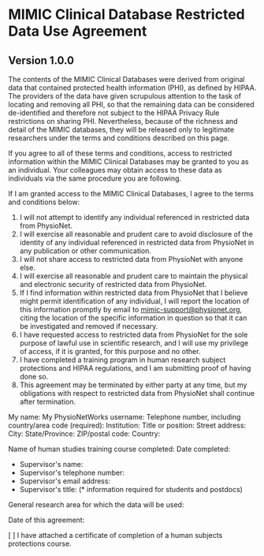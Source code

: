 # MIMIC Clinical Database Restricted Data Use Agreement

## Version 1.0.0

The contents of the MIMIC Clinical Databases were derived from original data that contained protected health information (PHI), as defined by HIPAA. The providers of the data have given scrupulous attention to the task of locating and removing all PHI, so that the remaining data can be considered de-identified and therefore not subject to the HIPAA Privacy Rule restrictions on sharing PHI. Nevertheless, because of the richness and detail of the MIMIC databases, they will be released only to legitimate researchers under the terms and conditions described on this page.

If you agree to all of these terms and conditions, access to restricted information within the MIMIC Clinical Databases may be granted to you as an individual. Your colleagues may obtain access to these data as individuals via the same procedure you are following.

If I am granted access to the MIMIC Clinical Databases, I agree to the terms and conditions below:

1. I will not attempt to identify any individual referenced in restricted data from PhysioNet.
2. I will exercise all reasonable and prudent care to avoid disclosure of the identity of any individual referenced in restricted data from PhysioNet in any publication or other communication.
3. I will not share access to restricted data from PhysioNet with anyone else.
4. I will exercise all reasonable and prudent care to maintain the physical and electronic security of restricted data from PhysioNet.
5. If I find information within restricted data from PhysioNet that I believe might permit identification of any individual, I will report the location of this information promptly by email to mimic-support@physionet.org, citing the location of the specific information in question so that it can be investigated and removed if necessary.
6. I have requested access to restricted data from PhysioNet for the sole purpose of lawful use in scientific research, and I will use my privilege of access, if it is granted, for this purpose and no other.
7. I have completed a training program in human research subject protections and HIPAA regulations, and I am submitting proof of having done so.
8. This agreement may be terminated by either party at any time, but my obligations with respect to restricted data from PhysioNet shall continue after termination.

My name: 
My PhysioNetWorks username: 
Telephone number, including country/area code (required): 
Institution: 
Title or position: 
Street address: 
City: 
State/Province: 
ZIP/postal code: 
Country: 

Name of human studies training course completed: 
Date completed: 

* Supervisor's name: 
* Supervisor's telephone number: 
* Supervisor's email address: 
* Supervisor's title: 
(* information required for students and postdocs)

General research area for which the data will be used: 

Date of this agreement: 

[ ] I have attached a certificate of completion of a human subjects
protections course.
